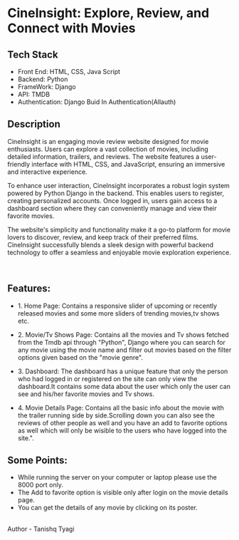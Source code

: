 <h1> CineInsight:  Explore, Review, and Connect with Movies </h1>
<h2>Tech Stack</h2>
<ul>
  <li>Front End: HTML, CSS, Java Script</li>
  <li>Backend: Python</li>
  <li>FrameWork: Django</li>
  <li>API: TMDB</li>
  <li>Authentication: Django Buid In Authentication(Allauth)</li>
</ul>
<h2>Description</h2>
<p>
  CineInsight is an engaging movie review website designed for movie enthusiasts. Users can explore a vast collection of movies, including detailed information,     trailers, and reviews. The website features a user-friendly interface with HTML, CSS, and JavaScript, ensuring an immersive and interactive experience.
</p>
<p>
  To enhance user interaction, CineInsight incorporates a robust login system powered by Python Django in the backend. This enables users to register, creating personalized accounts. Once logged in, users gain access to a dashboard section where they can conveniently manage and view their favorite movies.
</p>
<p>
  The website's simplicity and functionality make it a go-to platform for movie lovers to discover, review, and keep track of their preferred films. CineInsight successfully blends a sleek design with powerful backend technology to offer a seamless and enjoyable movie exploration experience.
</p>
<br>
<h2>Features: </h2>
<ul>
  <li>
    <p>1. Home Page:  Contains a responsive slider of upcoming or recently released movies and some more sliders of trending movies,tv shows etc.</p>
  </li>
  <li>
    <p>2. Movie/Tv Shows Page:  Contains all the movies and Tv shows fetched from the Tmdb api through "Python", Django where you can search for any movie using the movie name and filter out movies based on the filter options given based on the "movie genre".</p>
  </li>
  <li>
    <p>3. Dashboard: The dashboard has a unique feature that only the person who had logged in or registered on the site can only view the dashboard.It contains some data about the user which only the user can see and his/her favorite movies and Tv shows.</p>
  </li>
  <li>
    <p>4. Movie Details Page:  Contains all the basic info about the movie with the trailer running side by side.Scrolling down you can also see the reviews of other people as well and you have an add to favorite options as well which will only be wisible to the users who have logged into the site.".</p>
  </li>
</ul>
<h2>Some Points:</h2>
<ul>
  <li>While running the server on your computer or laptop please use the 8000 port only.</li>
  <li>The Add to favorite option is visible only after login on the movie details page.</li>
  <li>You can get the details of any movie by clicking on its poster.</li>
</ul>
<br>
Author - Tanishq Tyagi

